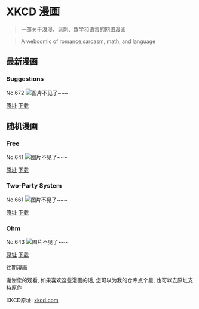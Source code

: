 # XKCD 漫画


> 一部关于浪漫、讽刺、数学和语言的网络漫画

> A webcomic of romance,sarcasm, math, and language


## 最新漫画
### Suggestions
No.672
![图片不见了~~~](https://imgs.xkcd.com/comics/suggestions.png)

[原址](https://xkcd.com//672) [下载](https://imgs.xkcd.com/comics/suggestions.png)



## 随机漫画
### Free
No.641
![图片不见了~~~](https://imgs.xkcd.com/comics/free.png)

[原址](https://xkcd.com//641) [下载](https://imgs.xkcd.com/comics/free.png)



### Two-Party System
No.661
![图片不见了~~~](https://imgs.xkcd.com/comics/two_party_system.png)

[原址](https://xkcd.com//661) [下载](https://imgs.xkcd.com/comics/two_party_system.png)



### Ohm
No.643
![图片不见了~~~](https://imgs.xkcd.com/comics/ohm.png)

[原址](https://xkcd.com//643) [下载](https://imgs.xkcd.com/comics/ohm.png)



[往期漫画](image/)

谢谢您的观看, 如果喜欢这些漫画的话, 
您可以为我的仓库点个星, 也可以去原址支持原作

XKCD原址: [xkcd.com](https://xkcd.com)

